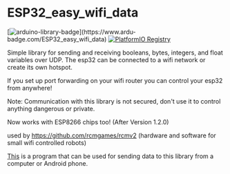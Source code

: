 # ESP32_easy_wifi_data

[![arduino-library-badge](https://www.ardu-badge.com/badge/ESP32_easy_wifi_data.svg?)](https://www.ardu-badge.com/ESP32_easy_wifi_data)
[![PlatformIO Registry](https://badges.registry.platformio.org/packages/joshua1024/library/ESP32_easy_wifi_data.svg)](https://registry.platformio.org/libraries/joshua1024/ESP32_easy_wifi_data)

Simple library for sending and receiving booleans, bytes, integers, and float variables over UDP. The esp32 can be connected to a wifi network or create its own hotspot.

If you set up port forwarding on your wifi router you can control your esp32 from anywhere!

Note: Communication with this library is not secured, don't use it to control anything dangerous or private.

Now works with ESP8266 chips too! (After Version 1.2.0)

used by https://github.com/rcmgames/rcmv2 (hardware and software for small wifi controlled robots)

[This](https://github.com/RCMgames/RCMDS) is a program that can be used for sending data to this library from a computer or Android phone.
